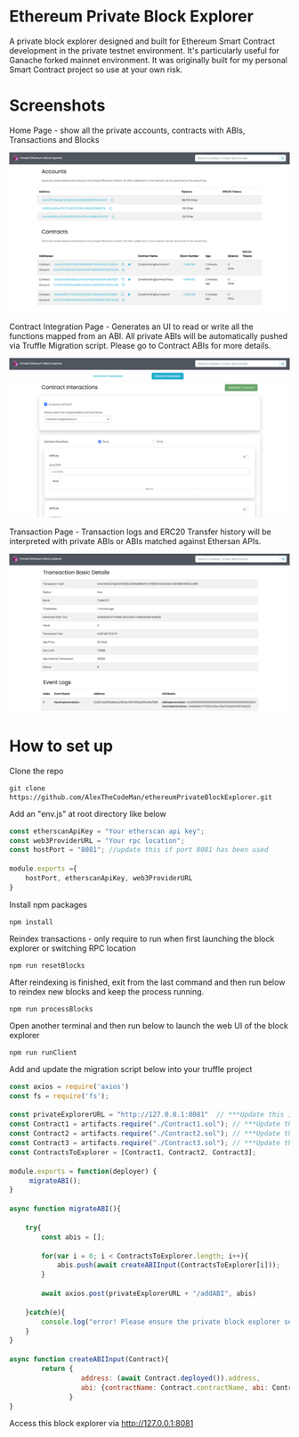 # Ethereum Private Block Explorer
A private block explorer designed and built for Ethereum Smart Contract development in the private testnet environment. It's particularly useful for Ganache forked mainnet environment. It was originally built for my personal Smart Contract project so use at your own risk.

# Screenshots
Home Page - show all the private accounts, contracts with ABIs, Transactions and Blocks

![alt text](https://raw.githubusercontent.com/AlexTheCodeMan/ethereumPrivateBlockExplorer/main/readmeimgs/homePage.png)

Contract Integration Page - Generates an UI to read or write all the functions mapped from an ABI. All private ABIs will be automatically pushed via Truffle Migration script. Please go to Contract ABIs for more details.

![alt text](https://github.com/AlexTheCodeMan/ethereumPrivateBlockExplorer/blob/main/readmeimgs/contractPage.png?raw=true)

Transaction Page - Transaction logs and ERC20 Transfer history will be interpreted with private ABIs or ABIs matched against Ethersan APIs. 

![alt text](https://github.com/AlexTheCodeMan/ethereumPrivateBlockExplorer/blob/main/readmeimgs/transactionPage.png?raw=true)

# How to set up 
Clone the repo
```
git clone https://github.com/AlexTheCodeMan/ethereumPrivateBlockExplorer.git
```

Add an "env.js" at root directory like below
```javascript
const etherscanApiKey = "Your etherscan api key";
const web3ProviderURL = "Your rpc location";
const hostPort = "8081"; //update this if port 8081 has been used

module.exports ={
    hostPort, etherscanApiKey, web3ProviderURL
}
```

Install npm packages
```
npm install
```

Reindex transactions - only require to run when first launching the block explorer or switching RPC location
```
npm run resetBlocks
```

After reindexing is finished, exit from the last command and then run below to reindex new blocks and keep the process running.
```
npm run processBlocks
```

Open another terminal and then run below to launch the web UI of the block explorer
```
npm run runClient
```
Add and update the migration script below into your truffle project 

```javascript
const axios = require('axios')
const fs = require('fs');

const privateExplorerURL = "http://127.0.0.1:8081"  // ***Update this if required
const Contract1 = artifacts.require("./Contract1.sol"); // ***Update this
const Contract2 = artifacts.require("./Contract2.sol"); // ***Update this
const Contract3 = artifacts.require("./Contract3.sol"); // ***Update this
const ContractsToExplorer = [Contract1, Contract2, Contract3];

module.exports = function(deployer) {
     migrateABI();
}

async function migrateABI(){

    try{
        const abis = [];

        for(var i = 0; i < ContractsToExplorer.length; i++){
            abis.push(await createABIInput(ContractsToExplorer[i]));
        }

        await axios.post(privateExplorerURL + "/addABI", abis)

    }catch(e){
        console.log("error! Please ensure the private block explorer server running!")
    }
}

async function createABIInput(Contract){
        return {
                  address: (await Contract.deployed()).address,
                  abi: {contractName: Contract.contractName, abi: Contract.abi}
               }
}

```
Access this block explorer via http://127.0.0.1:8081











